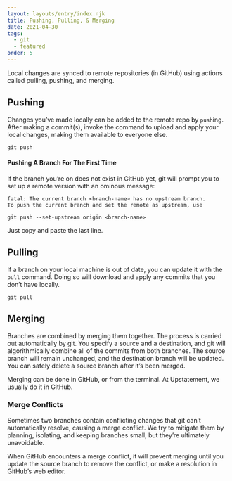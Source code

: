 ```yaml
---
layout: layouts/entry/index.njk
title: Pushing, Pulling, & Merging
date: 2021-04-30
tags:
  - git
  - featured
order: 5
---
```


Local changes are synced to remote repositories (in GitHub) using actions called pulling, pushing, and merging.

## Pushing

Changes you’ve made locally can be added to the remote repo by `push`ing. After making a commit(s), invoke the command to upload and apply your local changes, making them available to everyone else.

```shell
git push
```

#### Pushing A Branch For The First Time

If the branch you’re on does not exist in GitHub yet, git will prompt you to set up a remote version with an ominous message:

```shell
fatal: The current branch <branch-name> has no upstream branch.
To push the current branch and set the remote as upstream, use

git push --set-upstream origin <branch-name>
```

Just copy and paste the last line.

## Pulling

If a branch on your local machine is out of date, you can update it with the `pull` command. Doing so will download and apply any commits that you don’t have locally.

```shell
git pull
```

## Merging

Branches are combined by merging them together. The process is carried out automatically by git. You specify a source and a destination, and git will algorithmically combine all of the commits from both branches. The source branch will remain unchanged, and the destination branch will be updated. You can safely delete a source branch after it’s been merged.

Merging can be done in GitHub, or from the terminal. At Upstatement, we usually do it in GitHub.

### Merge Conflicts

Sometimes two branches contain conflicting changes that git can’t automatically resolve, causing a merge conflict. We try to mitigate them by planning, isolating, and keeping branches small, but they’re ultimately unavoidable.

When GitHub encounters a merge conflict, it will prevent merging until you update the source branch to remove the conflict, or make a resolution in GitHub’s web editor.
